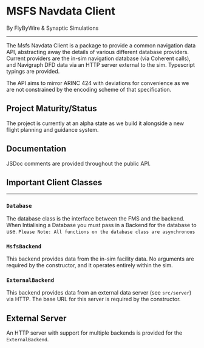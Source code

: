 # MSFS Navdata Client

By FlyByWire & Synaptic Simulations
- - -
The Msfs Navdata Client is a package to provide a common navigation data API, abstracting away the details of various different database providers. Current providers are the in-sim navigation database (via Coherent calls), and Navigraph DFD data via an HTTP server external to the sim. Typescript typings are provided.

The API aims to mirror ARINC 424 with deviations for convenience as we are not constrained by the encoding scheme of that specification.

## Project Maturity/Status

The project is currently at an alpha state as we build it alongside a new flight planning and guidance system.

## Documentation

JSDoc comments are provided throughout the public API.


## Important Client Classes
- - - -
### `Database`

The database class is the interface between the FMS and the backend. When Intialising a Database you must pass in a Backend for the database to use.
`Please Note: All functions on the database class are asynchronous`

### `MsfsBackend`

This backend provides data from the in-sim facility data. No arguments are required by the constructor, and it operates entirely within the sim.

### `ExternalBackend`

This backend provides data from an external data server (see `src/server`) via HTTP. The base URL for this server is required by the constructor.

## External Server

An HTTP server with support for multiple backends is provided for the `ExternalBackend`.
